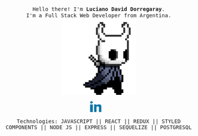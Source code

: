<p align="center">
  <br>
  <samp>
    Hello there! I'm <b>Luciano David Dorregaray</b>.
    <br>I'm a Full Stack Web Developer from Argentina.<br>

</samp>

  <img src="https://raw.githubusercontent.com/TanZng/TanZng/master/assets/hollor_knight3.gif" width="200"/>

</p>

<p align="center">
  <a rel="nofollow noopener noreferrer" target="_blank" href="https://www.linkedin.com/in/lucianodavid22/">
  <img src="https://raw.githubusercontent.com/TanZng/TanZng/master/assets/linkedin.png" width="30px" alt="LinkedIn"></a>
  &nbsp; &nbsp;
</p>

<samp align="center">
<p>
Technologies:
JAVASCRIPT || REACT || REDUX || STYLED COMPONENTS || NODE JS || EXPRESS || SEQUELIZE || POSTGRESQL
</p>

</samp>

